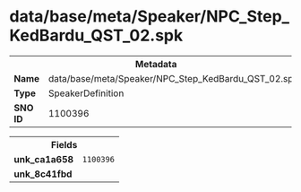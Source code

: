 <h1>data/base/meta/Speaker/NPC_Step_KedBardu_QST_02.spk</h1><table><tr><th colspan="100%">Metadata</th></tr><tr><td><b>Name</b></td><td>data/base/meta/Speaker/NPC_Step_KedBardu_QST_02.spk</td></tr><tr><td><b>Type</b></td><td>SpeakerDefinition</td></tr><tr><td><b>SNO ID</b></td><td>1100396</td></tr></table>

<table><tr><th colspan="100%">Fields</th></tr><tr><td><b>unk_ca1a658</b></td><td><code>1100396</code></td></tr><tr><td><b>unk_8c41fbd</b></td><td></td></tr></table>

